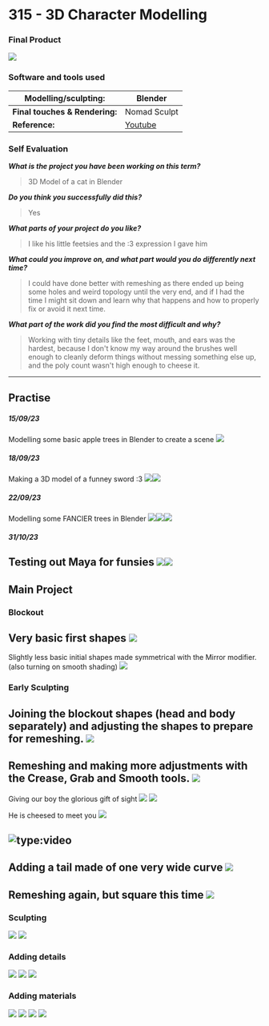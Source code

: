 # 315 - 3D Character Modelling
### Final Product
![](https://drive.google.com/thumbnail?id=1LSoj7URAfHDN8ohWVsmg0UrLn4KvDHm4&sz=s4000)
### Software and tools used

| **Modelling/sculpting:**       | Blender                                 |
| ------------------------------ | --------------------------------------- |
| **Final touches & Rendering:** | Nomad Sculpt                            |
| **Reference:**                 | [Youtube](https://youtu.be/HEA-XUfawOI) |

### Self Evaluation
***What is the project you have been working on this term?***

> 3D Model of a cat in Blender

***Do you think you successfully did this?***

> Yes

***What parts of your project do you like?***

> I like his little feetsies and the :3 expression I gave him

***What could you improve on, and what part would you do differently next time?***

> I could have done better with remeshing as there ended up being some holes and weird topology until the very end, and if I had the time I might sit down and learn why that happens and how to properly fix or avoid it next time.

***What part of the work did you find the most difficult and why?***

> Working with tiny details like the feet, mouth, and ears was the hardest, because I don't know my way around the brushes well enough to cleanly deform things without messing something else up, and the poly count wasn't high enough to cheese it.

---
## Practise
##### 15/09/23
Modelling some basic apple trees in Blender to create a scene
![](https://drive.google.com/thumbnail?id=1lmvqDpTk-IomasIpT4AC7yi6Gqzj6fBx&sz=s4000)
##### 18/09/23
Making a 3D model of a funney sword :3
![](https://drive.google.com/thumbnail?id=1Qf680f2sBImbKnRV4hAWHhcJYxeLtQCT&sz=s4000)![](https://drive.google.com/thumbnail?id=1rbKYT8vyC_2OUVzm9-a3vo5j3xjCHyCr&sz=s4000)
##### 22/09/23
Modelling some FANCIER trees in Blender
![](https://drive.google.com/thumbnail?id=1w2-ZwoZ5eNK5S7ZWC1kf7wnFOKpMlbB_&sz=s4000)![](https://drive.google.com/thumbnail?id=1KoVw3hrC5IrT_6xPiGZkj4veND40Z9qB&sz=s4000)![](https://drive.google.com/thumbnail?id=1-N3fjlo-XeytH0AuZOtEUeJA2We9WRZ-&sz=s4000)
##### 31/10/23
Testing out Maya for funsies 
![](https://drive.google.com/thumbnail?id=11uIoV_inAwxq80DX8ylwSipccCJePUqe&sz=s4000)![](https://drive.google.com/thumbnail?id=1wgVBT9DA6sxsd74IlhPXrDrmiqEutrRv&sz=s4000)
---
## Main Project

### Blockout
Very basic first shapes
![](https://drive.google.com/thumbnail?id=1N8PkXryzkfpxBAqynl3WSshnkf7IT9P2&sz=s4000)
---
Slightly less basic initial shapes made symmetrical with the Mirror modifier. (also turning on smooth shading)
![](https://drive.google.com/thumbnail?id=1B_elG3sTn4ko7HKREcZHP_j1KHZHBjNS&sz=s4000)
### Early Sculpting
Joining the blockout shapes (head and body separately) and adjusting the shapes to prepare for remeshing.
![](https://drive.google.com/thumbnail?id=1hKHbL1DzyJi4LYMo20rKjMPXVuIA9zIx&sz=s4000)
---
Remeshing and making more adjustments with the Crease, Grab and Smooth tools.
![](https://drive.google.com/thumbnail?id=1ze3FkW42DPiPpYUA0qJ6Q92nDdm98TQP&sz=s4000)
---
Giving our boy the glorious gift of sight
![](https://drive.google.com/thumbnail?id=1K-UYUaldmRokXMbQiS4wn8o0MA55hW6R&sz=s4000)
![](https://drive.google.com/thumbnail?id=1zDCSzcqsgtks5aBeAWZjA-yWSypQ9qAL&sz=s4000)

He is cheesed to meet you
![](https://drive.google.com/thumbnail?id=1sbU-Ah9zKMxGdh7gbFQr2Tcm6DvyS3Pc&sz=s4000)

![type:video](https://drive.google.com/file/d/1Gv4caI43rS5oEYXjit_WOQQ75BqHxr-g/preview)
---
Adding a tail made of one very wide curve
![](https://drive.google.com/thumbnail?id=1fbz6w7zg0cCljkxe_JmhaCeIsWmEfjAS&sz=s4000)
---
Remeshing again, but square this time
![](https://drive.google.com/thumbnail?id=1q2Ki4U45ZW3dUkhUn7U0goK4-ndk6-DM&sz=s4000)
---
### Sculpting
![](https://drive.google.com/thumbnail?id=17uNvwxCAO54-MT1aJwynUpP917J60R2Q&sz=s4000)
![](https://drive.google.com/thumbnail?id=1TLE7czm9zWBdy0nv_uS-ZIgHPS3_ojca&sz=s4000)
### Adding details
![](https://drive.google.com/thumbnail?id=1EsWsgKa0CgIr4O0FiJJZPjA6M5fMgiuT&sz=s4000)
![](https://drive.google.com/thumbnail?id=1YeIj7-2Rpz7nGNma3x0u-FBf1WnAQPOg&sz=s4000)
![](https://drive.google.com/thumbnail?id=1ITr9LJH43mTnt6CcEW6amliCphRMr3cM&sz=s4000)
### Adding materials
![](https://drive.google.com/thumbnail?id=1wKbc1qjEiyc7x56EoY6OD2glAbkPg-Lb&sz=s4000)
![](https://drive.google.com/thumbnail?id=1MFGG6gs1tm4lywTORGrdjVDLrlx_K8YU&sz=s4000)
![](https://drive.google.com/thumbnail?id=1eG2RjM4Ic4UYAnKE9i-gv-MOEqE-I9R3&sz=s4000)
![](https://drive.google.com/thumbnail?id=1BYPFCvi55jzW1pM-KgpIoS0UY09aNefw&sz=s4000)